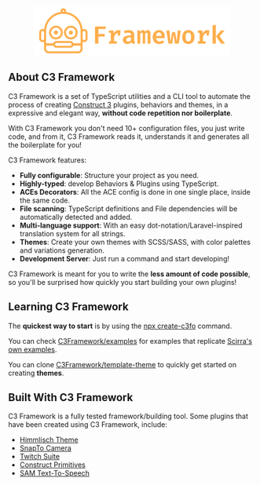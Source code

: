 <p align="center">
    <img src="https://raw.githubusercontent.com/C3Framework/.github/main/assets/logo-mono.png" width="400">
</p>


## About C3 Framework

C3 Framework is a set of TypeScript utilities and a CLI tool to automate the process of creating [Construct 3](https://construct.net) plugins, behaviors and themes, in a expressive and elegant way, **without code repetition nor boilerplate**.

With C3 Framework you don't need 10+ configuration files, you just write code, and from it, C3 Framework reads it, understands it and generates all the boilerplate for you!

C3 Framework features:

- **Fully configurable**: Structure your project as you need.
- **Highly-typed**: develop Behaviors & Plugins using TypeScript.
- **ACEs Decorators**: All the ACE config is done in one single place, inside the same code.
- **File scanning**: TypeScript definitions and File dependencies will be automatically detected and added.
- **Multi-language support**: With an easy dot-notation/Laravel-inspired translation system for all strings.
- **Themes**: Create your own themes with SCSS/SASS, with color palettes and variations generation.
- **Development Server**: Just run a command and start developing!

C3 Framework is meant for you to write the **less amount of code possible**, so you'll be surprised how quickly you start building your own plugins!

## Learning C3 Framework

The **quickest way to start** is by using the [npx create-c3fo](https://github.com/C3Framework/create-c3fo) command.

You can check [C3Framework/examples](https://github.com/C3Framework/examples) for examples that replicate [Scirra's own examples](https://github.com/Scirra/Construct-Addon-SDK).

You can clone [C3Framework/template-theme](https://github.com/C3Framework/template-theme) to quickly get started on creating **themes**.

## Built With C3 Framework

C3 Framework is a fully tested framework/building tool. Some plugins that have been created using C3 Framework, include:

- [Himmlisch Theme](https://masterpose.itch.io/himmlisch-theme-c3)
- [SnapTo Camera](https://masterpose.itch.io/snap-to-c3)
- [Twitch Suite](https://masterpose.itch.io/twitch-c3)
- [Construct Primitives](https://masterpose.itch.io/primitives-c3)
- [SAM Text-To-Speech](https://masterpose.itch.io/sam-c3)

